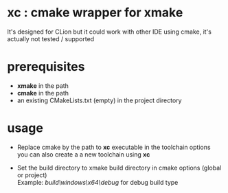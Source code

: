 # xc : cmake wrapper for xmake

It's designed for CLion but it could work with other IDE using cmake, it's actually not tested / supported

# prerequisites
- **xmake** in the path
- **cmake** in the path
- an existing CMakeLists.txt (empty) in the project directory

# usage
- Replace cmake by the path to **xc** executable in the toolchain options \
  you can also create a a new toolchain using **xc**
 
- Set the build directory to xmake build directory in cmake options (global or project) \
  Example: *build\windows\x64\debug* for debug build type